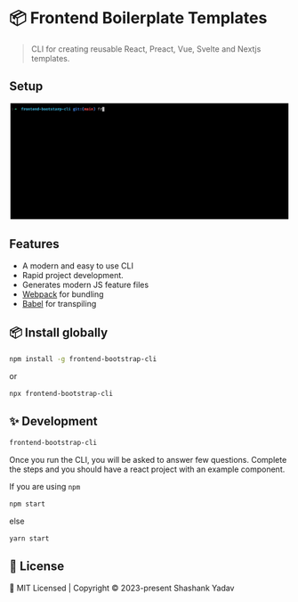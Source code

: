 # 📦 Frontend Boilerplate Templates

> CLI for creating reusable React, Preact, Vue, Svelte and Nextjs templates.


<div align="center">

<!-- [![npm](https://img.shields.io/npm/v/fe-boilerplates-create?style=flat-square)](https://www.npmjs.com/package/fe-boilerplates-create)
![npm](https://img.shields.io/npm/dt/fe-boilerplates-create?style=flat-square)
![GitHub license](https://img.shields.io/npm/l/fe-boilerplates-create?style=flat-square) -->

</div>

## Setup

<p align="center">
  <img width="500" src="https://github.com/shankcode/frontend-bootstrap-cli/blob/main/setup.gif">
</p>

## Features 

- A modern and easy to use CLI
- Rapid project development.
- Generates modern JS feature files
- [Webpack](https://webpack.js.org/) for bundling
- [Babel](https://babeljs.io/) for transpiling

## 📦 Install globally

```bash
npm install -g frontend-bootstrap-cli
```

or

```bash
npx frontend-bootstrap-cli
```

## :sparkles: Development

```bash
frontend-bootstrap-cli
```

Once you run the CLI, you will be asked to answer few questions. Complete the steps and you should have a react project with an example component.

If you are using `npm`

```bash
npm start
```

else

```bash
yarn start
```

## 📄 License

<div calign="center">
    🍁 MIT Licensed | Copyright © 2023-present Shashank Yadav
</div>